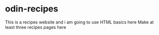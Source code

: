 # odin-recipes
This is a recipes website and i am going to use HTML basics here
Make at least three recipes pages here
